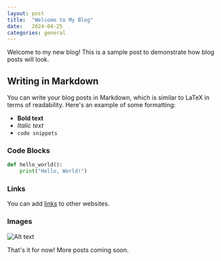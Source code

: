 ```yaml
---
layout: post
title:  "Welcome to My Blog"
date:   2024-04-25
categories: general
---
```


Welcome to my new blog! This is a sample post to demonstrate how blog posts will look.

## Writing in Markdown

You can write your blog posts in Markdown, which is similar to LaTeX in terms of readability. Here's an example of some formatting:

- **Bold text**
- *Italic text*
- `code snippets`

### Code Blocks

```python
def hello_world():
    print("Hello, World!")
```

### Links

You can add [links](https://example.com) to other websites.

### Images

![Alt text](/assets/example.jpg)

That's it for now! More posts coming soon. 